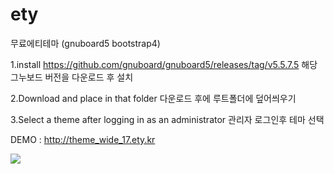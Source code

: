 # ety
무료에티테마 (gnuboard5 bootstrap4)

1.install
https://github.com/gnuboard/gnuboard5/releases/tag/v5.5.7.5
해당 그누보드 버전을 다운로드 후 설치

2.Download and place in that folder
다운로드 후에 루트폴더에 덮어씌우기

3.Select a theme after logging in as an administrator
관리자 로그인후 테마 선택

DEMO : http://theme_wide_17.ety.kr

<img src="http://ety.kr/data/editor/2206/3c364a7a136488c2928dd9e19d3b49f5_1654366598_1.png">
